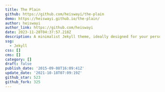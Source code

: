 ```yaml
---
title: The Plain
github: https://github.com/heiswayi/the-plain
demo: https://heiswayi.github.io/the-plain/
author: heiswayi
author_link: https://github.com/heiswayi
date: 2023-11-28T04:37:57.218Z
description: A minimalist Jekyll theme, ideally designed for your personal blog use.
ssg:
  - Jekyll
css: []
cms: []
category: []
draft: false
publish_date: '2015-09-08T16:09:41Z'
update_date: '2021-10-18T07:09:19Z'
github_star: 523
github_fork: 325
---
```


